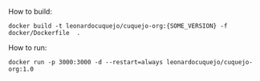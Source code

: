 How to build:
```
docker build -t leonardocuquejo/cuquejo-org:{SOME_VERSION} -f docker/Dockerfile  .
```
How to run:
```
docker run -p 3000:3000 -d --restart=always leonardocuquejo/cuquejo-org:1.0
```